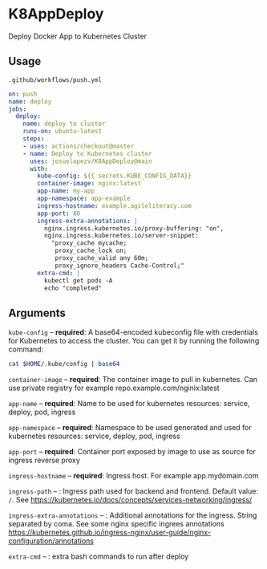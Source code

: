 # K8AppDeploy
Deploy Docker App to Kubernetes Cluster

## Usage

`.github/workflows/push.yml`

```yaml
on: push
name: deploy
jobs:
  deploy:
    name: deploy to cluster
    runs-on: ubuntu-latest
    steps:
    - uses: actions/checkout@master
    - name: Deploy to Kubernetes cluster
      uses: josuelopezv/K8AppDeploy@main
      with:
        kube-config: ${{ secrets.KUBE_CONFIG_DATA}}
        container-image: nginx:latest
        app-name: my-app
        app-namespace: app-example
        ingress-hostname: example.agileliteracy.com
        app-port: 80
        ingress-extra-annotations: |
          nginx.ingress.kubernetes.io/proxy-buffering: "on",
          nginx.ingress.kubernetes.io/server-snippet: 
            "proxy_cache mycache;
             proxy_cache_lock on;
             proxy_cache_valid any 60m;
             proxy_ignore_headers Cache-Control;"
        extra-cmd: |
          kubectl get pods -A
          echo "completed"
```

## Arguments

`kube-config` – **required**: A base64-encoded kubeconfig file with credentials for Kubernetes to access the cluster. You can get it by running the following command:
```bash
cat $HOME/.kube/config | base64
```
`container-image` – **required**: The container image to pull in kubernetes. Can use private registry for example repo.example.com/nginix:latest

`app-name` – **required**: Name to be used for kubernetes resources: service, deploy, pod, ingress

`app-namespace` – **required**: Namespace to be used generated and used for kubernetes resources: service, deploy, pod, ingress

`app-port` – **required**: Container port exposed by image to use as source for ingress reverse proxy

`ingress-hostname` – **required**: Ingress host. For example app.mydomain.com

`ingress-path` – : Ingress path used for backend and frontend. Default value: ```/```. See https://kubernetes.io/docs/concepts/services-networking/ingress/

`ingress-extra-annotations` – : Additional annotations for the ingress. String separated by coma. See some nginx specific ingrees annotations https://kubernetes.github.io/ingress-nginx/user-guide/nginx-configuration/annotations 

`extra-cmd` – : extra bash commands to run after deploy

